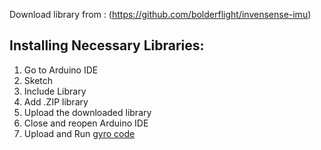 Download library from : (https://github.com/bolderflight/invensense-imu)

## Installing Necessary Libraries:
1. Go to Arduino IDE
2. Sketch
3. Include Library
4. Add .ZIP library
5. Upload the downloaded library
6. Close and reopen Arduino IDE
7. Upload and Run [gyro code](https://pages.github.com/)
